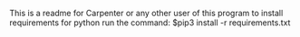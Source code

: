 This is a readme for Carpenter or any other user of this program
to install requirements for python run the command: $pip3 install -r requirements.txt